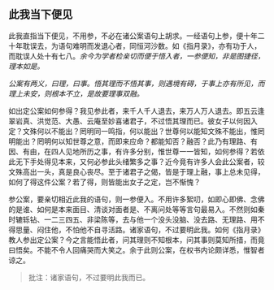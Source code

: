 ##  此我当下便见

此我直指当下便见，不用参，不必在诸公案语句上胡求。一经语句上参，便十年二十年耽误去，为语句难明而发退心者，同恒河沙数。如《指月录》，亦有功于人，而耽误人处十有七八。*余今为学者检亲切而便于悟入者，一参便知，非是图捷径，理本如是。*

*公案有两义，曰理，曰事。悟其理而不悟其事，则遇境有碍，于事上亦有所见，而理上未安，则根本不立，是故要理事双融。*

如出定公案如何参得？我见参此者，来千人千人退去，来万人万人退去。即五云逢翠岩真、洪觉范、大愚、云庵至妙喜诸君子，不过悟其理而已。彼女子以何因入定？文殊何以不能出？罔明同一鸣指，何以能出？世尊何以能知文殊不能出，惟罔明能出？罔明何以知世尊之意，而即来应命？都能知否？融否？此乃有理路、有因、有由，在四人见地所历之事，有许多分别，惟世尊一一皆知，如何参得？若依此无下手处得见本来，又何必参此头绪繁多之事？近今竟有许多人会此公案者，较文殊高出一头，真是良心丧尽。至于诸君子之偈，皆是于理上融，事上总未见得，如何了得这件公案？若了得，则皆能出女子之定，岂不惭愧？

参公案，要亲切相近此我的语句，则一参便入。不用许多絮叨，如即心即佛、念佛的是谁、如何是本来面目、清谈对面者是、不离问处等等言句最易入。不然则如秦时辘轹钻、一二三四五、非梁陈等，去与他一个没头没脑、没去路、无理路、用不得思量、闷住他，不怕他不自寻活路。诸家语句，不过要明此我。如何《指月录》教人参出定公案？今之言能悟此者，问其理则不知根本，问其事则莫知所措，而竟曰悟矣。不能不令人回痛哭而大笑之。余于此则公案，在权书内论颇详悉，惟智者谅之。

> 批注：诸家语句，不过要明此我而已。



